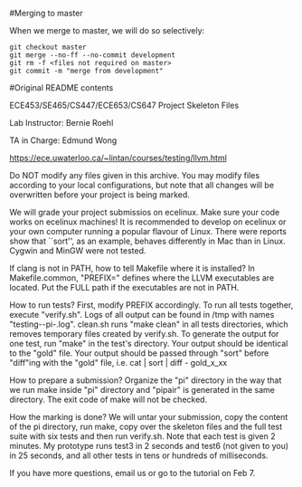 #Merging to master

When we merge to master, we will do so selectively:
```
git checkout master
git merge --no-ff --no-commit development
git rm -f <files not required on master>
git commit -m "merge from development"
```

#Original README contents

ECE453/SE465/CS447/ECE653/CS647
Project Skeleton Files

Lab Instructor:
Bernie Roehl 

TA in Charge:
Edmund Wong

https://ece.uwaterloo.ca/~lintan/courses/testing/llvm.html

Do NOT modify any files given in this archive. You may modify files according to your local configurations, but note that all changes will be overwritten before your project is being marked.

We will grade your project submissios on ecelinux. Make sure your code works on ecelinux machines! It is recommended to develop on ecelinux or your own computer running a popular flavour of Linux. There were reports show that ``sort'', as an example, behaves differently in Mac than in Linux. Cygwin and MinGW were not tested.

If clang is not in PATH, how to tell Makefile where it is installed?
In Makefile.common, "PREFIX=" defines where the LLVM executables are located. Put the FULL path if the executables are not in PATH.

How to run tests?
First, modify PREFIX accordingly.
To run all tests together, execute "verify.sh". Logs of all output can be found in /tmp with names "testing-<your usename>-pi-<time of log>.log".
clean.sh runs "make clean" in all tests directories, which removes temporary files created by verify.sh.
To generate the output for one test, run "make" in the test's directory. Your output should be identical to the "gold" file. Your output should be passed through "sort" before "diff"ing with the "gold" file, i.e. cat <your output> | sort | diff - gold_x_xx

How to prepare a submission?
Organize the "pi" directory in the way that we run make inside "pi" directory and "pipair" is generated in the same directory.  The exit code of make will not be checked.

How the marking is done?
We will untar your submission, copy the content of the pi directory, run make, copy over the skeleton files and the full test suite with six tests and then run verify.sh.
Note that each test is given 2 minutes. My prototype runs test3 in 2 seconds and test6 (not given to you) in 25 seconds, and all other tests in tens or hundreds of milliseconds. 

If you have more questions, email us or go to the tutorial on Feb 7. 


